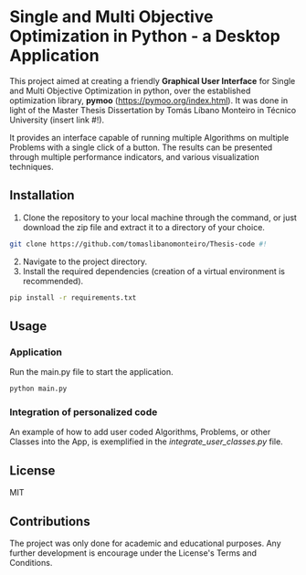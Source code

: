 # Single and Multi Objective Optimization in Python - a Desktop Application

This project aimed at creating a friendly **Graphical User Interface** for Single and Multi Objective Optimization in python, over the established optimization library, **pymoo** (https://pymoo.org/index.html). It was done in light of the Master Thesis Dissertation by Tomás Líbano Monteiro in Técnico University (insert link #!).

It provides an interface capable of running multiple Algorithms on multiple Problems with a single click of a button. The results can be presented through multiple performance indicators, and various visualization techniques. 

## Installation

1. Clone the repository to your local machine through the command, or just download the zip file and extract it to a directory of your choice.

```bash
git clone https://github.com/tomaslibanomonteiro/Thesis-code #!
```

2. Navigate to the project directory.
3. Install the required dependencies (creation of a virtual environment is recommended).

```bash
pip install -r requirements.txt
```

## Usage

### Application

Run the main.py file to start the application.

```bash
python main.py
```


### Integration of personalized code

An example of how to add user coded Algorithms, Problems, or other Classes into the App, is exemplified in the *integrate_user_classes.py* file. 

## License

MIT

## Contributions
The project was only done for academic and educational purposes. Any further development is encourage under the License's Terms and Conditions.
